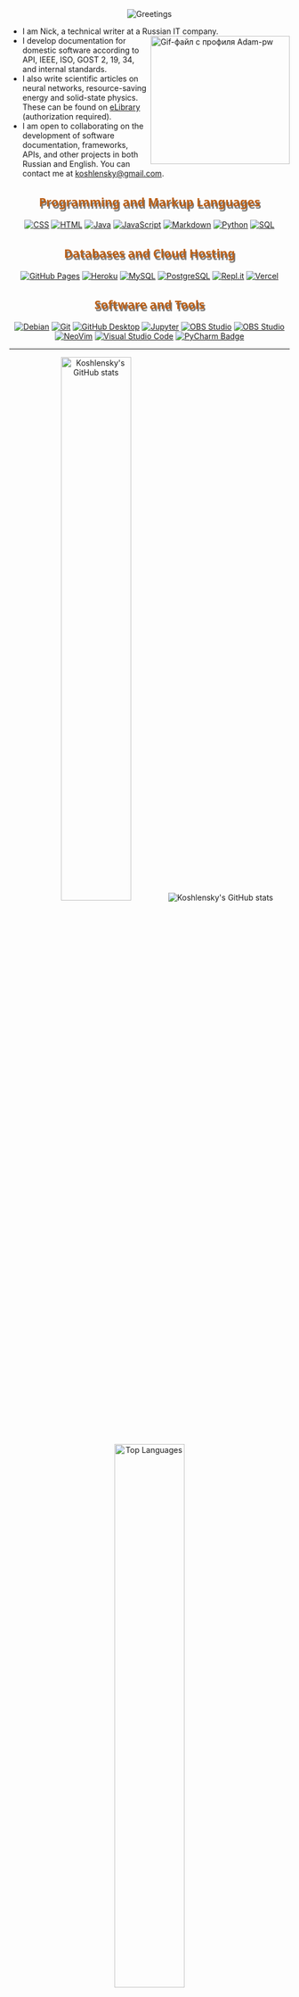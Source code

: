 <!-- Приветствие -->

<div style="display: flex; justify-content: center;">
  <img src="https://readme-typing-svg.herokuapp.com?font=Orbitron&size=40&color=%23BA5F17&height=67&duration=3000&center=true&lines=%F0%9F%85%B6%F0%9F%86%81%F0%9F%85%B4%F0%9F%85%B4%F0%9F%86%83%F0%9F%85%B8%F0%9F%85%BD%F0%9F%85%B6%F0%9F%86%82" alt="Greetings">
</div>
  
* I am Nick, a technical writer at a Russian IT company. <br>
  <img align='right' src="https://github.com/Adam-pw/Adam-pw/blob/main/animation_500_kxa883sd.gif" alt="Gif-файл с профиля Adam-pw" width="250" height="230">
* I develop documentation for domestic software according to API, IEEE, ISO, GOST 2, 19, 34, and internal standards.  
* I also write scientific articles on neural networks, resource-saving energy and solid-state physics. These can be found on [eLibrary](http://www.elibrary.ru/author_profile.asp?id=1103709) (authorization required).
* I am open to collaborating on the development of software documentation, frameworks, APIs, and other projects in both Russian and English. You can contact me at [koshlensky@gmail.com](mailto:koshlensky@gmail.com).

<!-- Первая секция "Programming and Markup Languages" -->

<h2 style="font-family: 'Segoe UI', Tahoma, Geneva, Verdana, sans-serif; color: #BA5F17; text-shadow: 2px 4px rgba(0, 0, 0, 0.5); text-align: center;">Programming and Markup Languages</h2>

<p style="text-align: center;">
  <a href="#"><img alt="CSS" src="https://img.shields.io/badge/CSS3-1572B6?logo=css3&logoColor=fff&style=flat"></a>
  <a href="#"><img alt="HTML" src="https://img.shields.io/badge/HTML5-E34F26?logo=html5&logoColor=fff&style=flat"></a>
  <a href="https://www.java.com/"><img alt="Java" src="https://custom-icon-badges.demolab.com/badge/Java-007396.svg?logo=java&logoColor=white"></a>
  <a href="https://www.javascript.com/"><img alt="JavaScript" src="https://img.shields.io/badge/JavaScript-F7DF1E?logo=javascript&logoColor=000&style=flat"></a>
  <a href="https://www.markdownguide.org/"><img alt="Markdown" src="https://img.shields.io/badge/Markdown-000?logo=markdown&logoColor=fff&style=flat"></a>
  <a href="https://www.python.org/"><img alt="Python" src="https://img.shields.io/badge/Python-3776AB?logo=python&logoColor=fff&style=flat"></a>
  <a href="#"><img alt="SQL" src="https://custom-icon-badges.demolab.com/badge/SQL-025E8C.svg?logo=database&logoColor=white"></a>
</p>

<!-- Вторая секция "Databases and Cloud Hosting" -->

<h2 style="font-family: 'Segoe UI', Tahoma, Geneva, Verdana, sans-serif; color: #BA5F17; text-shadow: 2px 4px rgba(0, 0, 0, 0.5); text-align: center;">Databases and Cloud Hosting</h2>

<p style="text-align: center;">
  <a href="#"><img alt="GitHub Pages" src="https://img.shields.io/badge/GitHub%20Pages-327FC7.svg?logo=github&logoColor=white"></a>
  <a href="#"><img alt="Heroku" src="https://img.shields.io/badge/Heroku-430098?logo=heroku&logoColor=fff&style=flat"></a>
  <a href="#"><img alt="MySQL" src="https://img.shields.io/badge/MySQL-4479A1?logo=mysql&logoColor=fff&style=flat"></a>
  <a href="#"><img alt="PostgreSQL" src="https://img.shields.io/badge/PostgreSQL-4169E1?logo=postgresql&logoColor=fff&style=flat"></a>
  <a href="#"><img alt="Repl.it" src="https://img.shields.io/badge/Repl.it-0D101E.svg?logo=Replit&logoColor=white"></a>
  <a href="#"><img alt="Vercel" src="https://img.shields.io/badge/Vercel-000?logo=vercel&logoColor=fff&style=flat"></a>
</p>

<!-- Третья секция "Software and Tools" -->

<h2 style="font-family: 'Segoe UI', Tahoma, Geneva, Verdana, sans-serif; color: #BA5F17; text-shadow: 2px 4px rgba(0, 0, 0, 0.5); text-align: center;">Software and Tools</h2>

<p style="text-align: center;">
  <a href="#"><img alt="Debian" src="https://img.shields.io/badge/Debian-A81D33?logo=debian&logoColor=fff&style=flat"></a>
  <a href="#"><img alt="Git" src="https://img.shields.io/badge/Git-F05033.svg?logo=git&logoColor=white"></a>
  <a href="#"><img alt="GitHub Desktop" src="https://img.shields.io/badge/GitHub%20Desktop-8034A9.svg?logo=github&logoColor=white"></a>
  <a href="#"><img alt="Jupyter" src="https://img.shields.io/badge/Jupyter-F37626.svg?logo=Jupyter&logoColor=white"></a>
  <a href="#"><img alt="OBS Studio" src="https://img.shields.io/badge/OBS%20Studio-302E31?logo=obsstudio&logoColor=fff&style=flat"></a>
  <a href="#"><img alt="OBS Studio" src="https://img.shields.io/badge/Telegram-26A5E4?logo=telegram&logoColor=fff&style=flat"></a>
  <a href="#"><img alt="NeoVim" src="https://img.shields.io/badge/Neovim-57A143?logo=neovim&logoColor=fff&style=flat"></a>
  <a href="#"><img alt="Visual Studio Code" src="https://img.shields.io/badge/Visual%20Studio%20Code-0078d7.svg?logo=visual-studio-code&logoColor=white"></a>
  <a href="#"><img src="https://img.shields.io/badge/PyCharm-000?logo=pycharm&logoColor=fff&style=flat" alt="PyCharm Badge"></a>
</p>

---

<div style="text-align: center;">
  <img height="50%" width="auto" src="https://github-readme-stats.vercel.app/api?username=Koshlensky&show_icons=true&count_private=true&theme=darcula&hide_border=true&hide=issues,contribs&bg_color=00000000" alt="Koshlensky's GitHub stats">

 <img src="https://github-readme-streak-stats.herokuapp.com?user=Koshlensky&theme=darcula&hide_border=true&background=FFFFFF00" alt="Koshlensky's GitHub stats">

  <img height="50%" width="auto" src="https://github-readme-stats.vercel.app/api/top-langs/?username=Koshlensky&layout=compact&hide_border=true&theme=darcula&bg_color=00000000&langs_count=6&hide=jupyter%20notebook,tex,css,php" alt="Top Languages">
</div>

<h2 style="font-family: 'Segoe UI'; color: #BA5F17; font-weight: normal; text-align: center; font-size: 150%;">Visitors</h2>

<div style="text-align: center;">
  <p
     style="mix-blend-mode: difference;">
    <img src="https://profile-counter.glitch.me/{Koshlensky}/count.svg" alt="Koshlensky">
  </p>
</div>

<div style="text-align: center;">
  <a href="https://github.com/Koshlensky">
    <img src="https://readme-typing-svg.herokuapp.com/?lines=3,+2,+1+-+Let's+Jam!&center=true&color=BA5F17" alt="Typing SVG">
  </a>
</div>

<div style="text-align: center;">
  <a 
    href="https://github.com/vibrantfix#gh-dark-mode-only">
    <img src="https://capsule-render.vercel.app/api?section=footer&type=waving&color=0:243694,50:264778,100:427786" alt="Header" style="width: 100%; transform: scaleX(-1);">
  </a>
</div>
